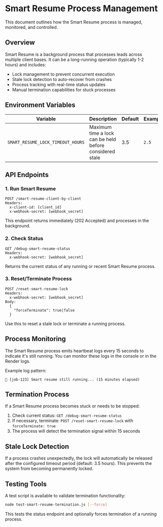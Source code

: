 # Smart Resume Process Management

This document outlines how the Smart Resume process is managed, monitored, and controlled.

## Overview

Smart Resume is a background process that processes leads across multiple client bases. It can be a long-running operation (typically 1-2 hours) and includes:

- Lock management to prevent concurrent execution
- Stale lock detection to auto-recover from crashes
- Process tracking with real-time status updates
- Manual termination capabilities for stuck processes

## Environment Variables

| Variable | Description | Default | Example |
|----------|-------------|---------|---------|
| `SMART_RESUME_LOCK_TIMEOUT_HOURS` | Maximum time a lock can be held before considered stale | 3.5 | `2.5` |

## API Endpoints

### 1. Run Smart Resume

```
POST /smart-resume-client-by-client
Headers:
  x-client-id: [client_id]
  x-webhook-secret: [webhook_secret]
```

This endpoint returns immediately (202 Accepted) and processes in the background.

### 2. Check Status

```
GET /debug-smart-resume-status
Headers:
  x-webhook-secret: [webhook_secret]
```

Returns the current status of any running or recent Smart Resume process.

### 3. Reset/Terminate Process

```
POST /reset-smart-resume-lock
Headers:
  x-webhook-secret: [webhook_secret]
Body:
  {
    "forceTerminate": true|false
  }
```

Use this to reset a stale lock or terminate a running process.

## Process Monitoring

The Smart Resume process emits heartbeat logs every 15 seconds to indicate it's still running. You can monitor these logs in the console or in the Render logs.

Example log pattern:
```
💓 [job-123] Smart resume still running... (15 minutes elapsed)
```

## Termination Process

If a Smart Resume process becomes stuck or needs to be stopped:

1. Check current status: `GET /debug-smart-resume-status`
2. If necessary, terminate: `POST /reset-smart-resume-lock` with `forceTerminate: true`
3. The process will detect the termination signal within 15 seconds

## Stale Lock Detection

If a process crashes unexpectedly, the lock will automatically be released after the configured timeout period (default: 3.5 hours). This prevents the system from becoming permanently locked.

## Testing Tools

A test script is available to validate termination functionality:

```bash
node test-smart-resume-termination.js [--force]
```

This tests the status endpoint and optionally forces termination of a running process.